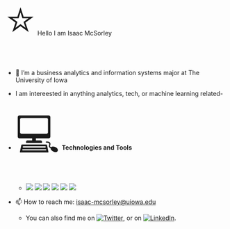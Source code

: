 <span style='font-size:100px;'>&#11088;</span> Hello I am Isaac McSorley
- 👀 I’m a business analytics and information systems major at The University of Iowa
- I am intereested in anything analytics, tech, or machine learning related- 
- <span style = 'font-size:100px; '>&#128187;</span> <b> Technologies and Tools </b>
  - ![](https://img.shields.io/badge/Code-SQL-informational?style=flat&logo=<LOGO_NAME>&logoColor=white&color=2bbc8a)
![](https://img.shields.io/badge/Code-Python-informational?style=flat&logo=<LOGO_NAME>&logoColor=white&color=2bbc8a)
![](https://img.shields.io/badge/Code-R-informational?style=flat&logo=<LOGO_NAME>&logoColor=white&color=2bbc8a)
![](https://img.shields.io/badge/Tools-Excel-informational?style=flat&logo=<LOGO_NAME>&logoColor=white&color=2bbc8a)
![](https://img.shields.io/badge/Tools-OracleBI-informational?style=flat&logo=<LOGO_NAME>&logoColor=white&color=2bbc8a)
![](https://img.shields.io/badge/Tools-SalesForce-informational?style=flat&logo=<LOGO_NAME>&logoColor=white&color=2bbc8a)

- 📫 How to reach me: isaac-mcsorley@uiowa.edu
  - You can also find me on [![Twitter][1.2]][1], or on [![LinkedIn][2.2]][2].

<!-- Icons -->

[1.2]: http://i.imgur.com/wWzX9uB.png (twitter icon without padding)
[2.2]: https://raw.githubusercontent.com/MartinHeinz/MartinHeinz/master/linkedin-3-16.png (LinkedIn icon without padding)

<!-- Links to your social media accounts -->

[1]: https://twitter.com/isaacmcsorley
[2]: https://www.linkedin.com/in/isaac-mcsorley-64640a186/





<!---
immcsorley/immcsorley is a ✨ special ✨ repository because its `README.md` (this file) appears on your GitHub profile.
You can click the Preview link to take a look at your changes.
--->
